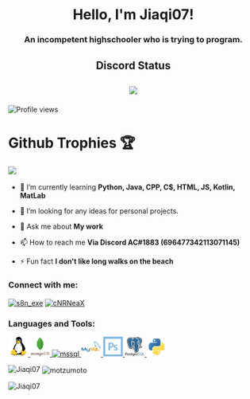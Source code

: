 <h1 align="center">Hello, I'm Jiaqi07!</h1>
<h3 align="center">An incompetent highschooler who is trying to program.</h3>

<div  align="center">
    <h2>Discord Status<br><br>
    <a href="https://discord.com/users/696477342113071145">
    <img height="80px" src="https://discord.c99.nl/widget/theme-3/696477342113071145.png" />
    </a><br>
</div>

![Profile views](https://gpvc.arturio.dev/Jiaqi07)

<div align=left>
	<h1>Github Trophies 🏆</h1>
	<img src="https://github-profile-trophy.vercel.app/?username=Jiaqi07&theme=discord&no-frame=true">
</div>

- 🌱 I’m currently learning **Python, Java, CPP, C$, HTML, JS, Kotlin, MatLab**

- 🤝 I’m looking for any ideas for personal projects.

- 💬 Ask me about **My work**

- 📫 How to reach me **Via Discord AC#1883 (696477342113071145)**

- ⚡ Fun fact **I don't like long walks on the beach**

<h3 align="left">Connect with me:</h3>
<p align="left">
<a href="https://instagram.com/s8n_exe" target="blank"><img align="center" src="https://raw.githubusercontent.com/rahuldkjain/github-profile-readme-generator/master/src/images/icons/Social/instagram.svg" alt="s8n_exe" height="30" width="40" /></a>
<a href="https://discord.gg/cNRNeaX" target="blank"><img align="center" src="https://raw.githubusercontent.com/rahuldkjain/github-profile-readme-generator/master/src/images/icons/Social/discord.svg" alt="cNRNeaX" height="30" width="40" /></a>
</p>

<h3 align="left">Languages and Tools:</h3>
<p align="left"> <a href="https://www.linux.org/" target="_blank"> <img src="https://raw.githubusercontent.com/devicons/devicon/master/icons/linux/linux-original.svg" alt="linux" width="40" height="40"/> </a> <a href="https://www.mongodb.com/" target="_blank"> <img src="https://raw.githubusercontent.com/devicons/devicon/master/icons/mongodb/mongodb-original-wordmark.svg" alt="mongodb" width="40" height="40"/> </a> <a href="https://www.microsoft.com/en-us/sql-server" target="_blank"> <img src="https://www.svgrepo.com/show/303229/microsoft-sql-server-logo.svg" alt="mssql" width="40" height="40"/> </a> <a href="https://www.mysql.com/" target="_blank"> <img src="https://raw.githubusercontent.com/devicons/devicon/master/icons/mysql/mysql-original-wordmark.svg" alt="mysql" width="40" height="40"/> </a> <a href="https://www.photoshop.com/en" target="_blank"> <img src="https://raw.githubusercontent.com/devicons/devicon/master/icons/photoshop/photoshop-line.svg" alt="photoshop" width="40" height="40"/> </a> <a href="https://www.postgresql.org" target="_blank"> <img src="https://raw.githubusercontent.com/devicons/devicon/master/icons/postgresql/postgresql-original-wordmark.svg" alt="postgresql" width="40" height="40"/> </a> <a href="https://www.python.org" target="_blank"> <img src="https://raw.githubusercontent.com/devicons/devicon/master/icons/python/python-original.svg" alt="python" width="40" height="40"/> </a> </p>

<p><img align="left" src="https://github-readme-stats.vercel.app/api/top-langs?username=Jiaqi07&show_icons=true&theme=dark&locale=en&layout=compact" alt="Jiaqi07" /></p>

<p>&nbsp;<img align="center" src="https://github-readme-stats.vercel.app/api?username=Jiaqi07&show_icons=true&theme=dark&title_color=ffffff&text_color=009919&locale=en" alt="motzumoto" /></p>

<p><img align="center" src="https://github-readme-streak-stats.herokuapp.com/?user=Jiaqi07&theme=dark" alt="Jiaqi07" /></p>
